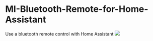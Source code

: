 # MI-Bluetooth-Remote-for-Home-Assistant
Use a bluetooth remote control with Home Assistant
![](https://github.com/tjntomas/MI-Bluetooth-Remote-for-Home-Assistant/blob/main/media/mi_remote.webp)
